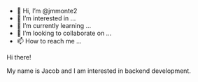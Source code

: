 - 👋 Hi, I’m @jmmonte2
- 👀 I’m interested in ...
- 🌱 I’m currently learning ...
- 💞️ I’m looking to collaborate on ...
- 📫 How to reach me ...

Hi there!

My name is Jacob and I am interested in backend development.
